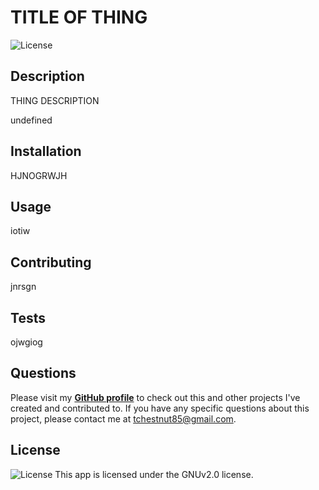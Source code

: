 
  # TITLE OF THING
  ![License](https://img.shields.io/badge/License%3A-GNUv2.0-blue.svg)

  ## Description
  THING DESCRIPTION

  undefined

  ## Installation
  HJNOGRWJH

  ## Usage
  iotiw

  ## Contributing
  jnrsgn

  ## Tests
  ojwgiog

  ## Questions
  Please visit my **[GitHub profile](https://github/tchestnut85/)** to check out this and other projects I've created and contributed to.
  If you have any specific questions about this project, please contact me at <tchestnut85@gmail.com>.

  ## License
  ![License](https://img.shields.io/badge/License%3A-GNUv2.0-blue.svg)
  This app is licensed under the GNUv2.0 license.
